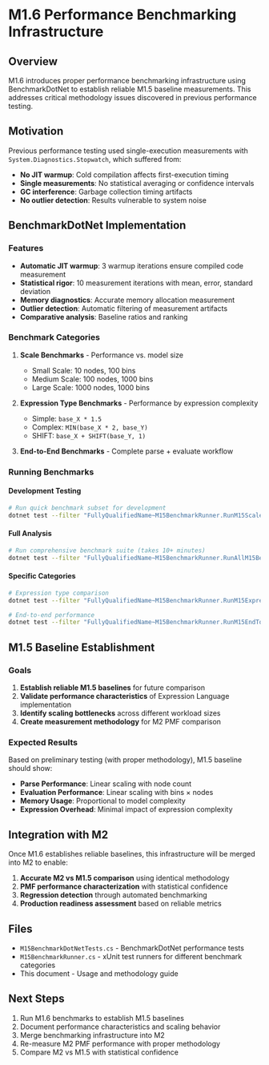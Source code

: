 # M1.6 Performance Benchmarking Infrastructure

## Overview

M1.6 introduces proper performance benchmarking infrastructure using BenchmarkDotNet to establish reliable M1.5 baseline measurements. This addresses critical methodology issues discovered in previous performance testing.

## Motivation

Previous performance testing used single-execution measurements with `System.Diagnostics.Stopwatch`, which suffered from:

- **No JIT warmup**: Cold compilation affects first-execution timing
- **Single measurements**: No statistical averaging or confidence intervals  
- **GC interference**: Garbage collection timing artifacts
- **No outlier detection**: Results vulnerable to system noise

## BenchmarkDotNet Implementation

### Features

- **Automatic JIT warmup**: 3 warmup iterations ensure compiled code measurement
- **Statistical rigor**: 10 measurement iterations with mean, error, standard deviation
- **Memory diagnostics**: Accurate memory allocation measurement
- **Outlier detection**: Automatic filtering of measurement artifacts
- **Comparative analysis**: Baseline ratios and ranking

### Benchmark Categories

1. **Scale Benchmarks** - Performance vs. model size
   - Small Scale: 10 nodes, 100 bins
   - Medium Scale: 100 nodes, 1000 bins  
   - Large Scale: 1000 nodes, 1000 bins

2. **Expression Type Benchmarks** - Performance by expression complexity
   - Simple: `base_X * 1.5`
   - Complex: `MIN(base_X * 2, base_Y)`
   - SHIFT: `base_X + SHIFT(base_Y, 1)`

3. **End-to-End Benchmarks** - Complete parse + evaluate workflow

### Running Benchmarks

#### Development Testing
```bash
# Run quick benchmark subset for development
dotnet test --filter "FullyQualifiedName~M15BenchmarkRunner.RunM15ScaleBenchmarks"
```

#### Full Analysis
```bash
# Run comprehensive benchmark suite (takes 10+ minutes)
dotnet test --filter "FullyQualifiedName~M15BenchmarkRunner.RunAllM15Benchmarks"
```

#### Specific Categories
```bash
# Expression type comparison
dotnet test --filter "FullyQualifiedName~M15BenchmarkRunner.RunM15ExpressionTypeBenchmarks"

# End-to-end performance
dotnet test --filter "FullyQualifiedName~M15BenchmarkRunner.RunM15EndToEndBenchmarks"
```

## M1.5 Baseline Establishment

### Goals

1. **Establish reliable M1.5 baselines** for future comparison
2. **Validate performance characteristics** of Expression Language implementation
3. **Identify scaling bottlenecks** across different workload sizes
4. **Create measurement methodology** for M2 PMF comparison

### Expected Results

Based on preliminary testing (with proper methodology), M1.5 baseline should show:

- **Parse Performance**: Linear scaling with node count
- **Evaluation Performance**: Linear scaling with bins × nodes
- **Memory Usage**: Proportional to model complexity
- **Expression Overhead**: Minimal impact of expression complexity

## Integration with M2

Once M1.6 establishes reliable baselines, this infrastructure will be merged into M2 to enable:

1. **Accurate M2 vs M1.5 comparison** using identical methodology
2. **PMF performance characterization** with statistical confidence
3. **Regression detection** through automated benchmarking
4. **Production readiness assessment** based on reliable metrics

## Files

- `M15BenchmarkDotNetTests.cs` - BenchmarkDotNet performance tests
- `M15BenchmarkRunner.cs` - xUnit test runners for different benchmark categories
- This document - Usage and methodology guide

## Next Steps

1. Run M1.6 benchmarks to establish M1.5 baselines
2. Document performance characteristics and scaling behavior
3. Merge benchmarking infrastructure into M2
4. Re-measure M2 PMF performance with proper methodology
5. Compare M2 vs M1.5 with statistical confidence

